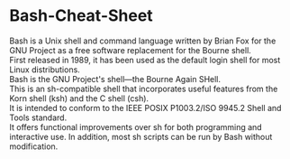# Bash-Cheat-Sheet
Bash is a Unix shell and command language written by Brian Fox for the GNU Project as a free software replacement for the Bourne shell.<br>
First released in 1989, it has been used as the default login shell for most Linux distributions.<br>
Bash is the GNU Project's shell—the Bourne Again SHell.<br>
This is an sh-compatible shell that incorporates useful features from the Korn shell (ksh) and the C shell (csh).<br>
It is intended to conform to the IEEE POSIX P1003.2/ISO 9945.2 Shell and Tools standard.<br>
It offers functional improvements over sh for both programming and interactive use. In addition, most sh scripts can be run by Bash without modification.<br>
